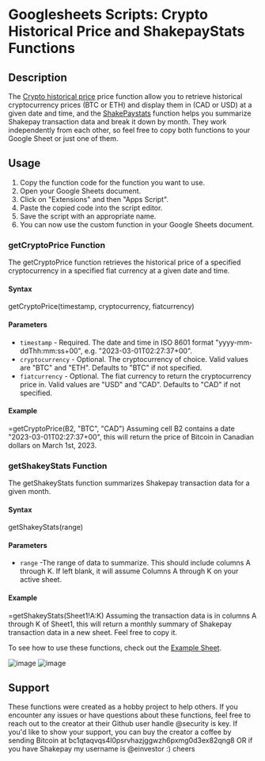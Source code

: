 # Googlesheets Scripts: Crypto Historical Price and ShakepayStats Functions

## Description
The [Crypto historical price](https://github.com/securityiskey/Shakepay-Stats-Google-Sheets/blob/main/Crypto%20historical%20) price function allow you to retrieve historical cryptocurrency prices (BTC or ETH) and display them in (CAD or USD) at a given date and time, and the [ShakePaystats](https://github.com/securityiskey/Shakepay-Stats-Google-Sheets/blob/main/ShakePaystats) function helps you summarize Shakepay transaction data and break it down by month. They work independently from each other, so feel free to copy both functions to your Google Sheet or just one of them.

## Usage
1. Copy the function code for the function you want to use.
2. Open your Google Sheets document.
3. Click on "Extensions" and then "Apps Script".
4. Paste the copied code into the script editor.
5. Save the script with an appropriate name.
6. You can now use the custom function in your Google Sheets document.

### getCryptoPrice Function
The getCryptoPrice function retrieves the historical price of a specified cryptocurrency in a specified fiat currency at a given date and time.

#### Syntax
getCryptoPrice(timestamp, cryptocurrency, fiatcurrency)

#### Parameters
* `timestamp` - Required. The date and time in ISO 8601 format "yyyy-mm-ddThh:mm:ss+00", e.g. "2023-03-01T02:27:37+00".
* `cryptocurrency` - Optional. The cryptocurrency of choice. Valid values are "BTC" and "ETH". Defaults to "BTC" if not specified.
* `fiatcurrency` - Optional. The fiat currency to return the cryptocurrency price in. Valid values are "USD" and "CAD". Defaults to "CAD" if not specified.

#### Example
=getCryptoPrice(B2, "BTC", "CAD")
Assuming cell B2 contains a date "2023-03-01T02:27:37+00", this will return the price of Bitcoin in Canadian dollars on March 1st, 2023.

### getShakeyStats Function
The getShakeyStats function summarizes Shakepay transaction data for a given month.

#### Syntax
getShakeyStats(range)

#### Parameters
* `range` -The range of data to summarize. This should include columns A through K. If left blank, it will assume Columns A through K on your active sheet.

#### Example
=getShakeyStats(Sheet1!A:K)
Assuming the transaction data is in columns A through K of Sheet1, this will return a monthly summary of Shakepay transaction data in a new sheet. Feel free to copy it.

To see how to use these functions, check out the [Example Sheet](https://docs.google.com/spreadsheets/d/1zVC0OqCdjo41pWUnaLXuLWsBJiFGEoO6IHOo24GyuZQ/edit#gid=0).

![image](https://user-images.githubusercontent.com/92526489/223212389-bc16e588-b40d-478a-9090-e004a600a35c.png)
![image](https://user-images.githubusercontent.com/92526489/223212643-2fdd3e89-fae7-422b-9729-d6c25f021dd3.png)

## Support
These functions were created as a hobby project to help others. If you encounter any issues or have questions about these functions, feel free to reach out to the creator at their Github user handle @security is key. If you'd like to show your support, you can buy the creator a coffee by sending Bitcoin at bc1qtaqvqs4l0psrvhazjggwzh6pxmg0d3ex82qng8 OR if you have Shakepay my username is @einvestor :) cheers

